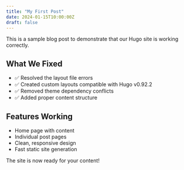 ```yaml
---
title: "My First Post"
date: 2024-01-15T10:00:00Z
draft: false
---
```


This is a sample blog post to demonstrate that our Hugo site is working correctly.

## What We Fixed

- ✅ Resolved the layout file errors
- ✅ Created custom layouts compatible with Hugo v0.92.2
- ✅ Removed theme dependency conflicts
- ✅ Added proper content structure

## Features Working

- Home page with content
- Individual post pages
- Clean, responsive design
- Fast static site generation

The site is now ready for your content! 
